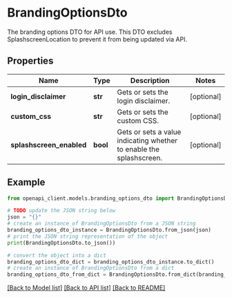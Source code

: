 # BrandingOptionsDto

The branding options DTO for API use.  This DTO excludes SplashscreenLocation to prevent it from being updated via API.

## Properties

Name | Type | Description | Notes
------------ | ------------- | ------------- | -------------
**login_disclaimer** | **str** | Gets or sets the login disclaimer. | [optional] 
**custom_css** | **str** | Gets or sets the custom CSS. | [optional] 
**splashscreen_enabled** | **bool** | Gets or sets a value indicating whether to enable the splashscreen. | [optional] 

## Example

```python
from openapi_client.models.branding_options_dto import BrandingOptionsDto

# TODO update the JSON string below
json = "{}"
# create an instance of BrandingOptionsDto from a JSON string
branding_options_dto_instance = BrandingOptionsDto.from_json(json)
# print the JSON string representation of the object
print(BrandingOptionsDto.to_json())

# convert the object into a dict
branding_options_dto_dict = branding_options_dto_instance.to_dict()
# create an instance of BrandingOptionsDto from a dict
branding_options_dto_from_dict = BrandingOptionsDto.from_dict(branding_options_dto_dict)
```
[[Back to Model list]](../README.md#documentation-for-models) [[Back to API list]](../README.md#documentation-for-api-endpoints) [[Back to README]](../README.md)


